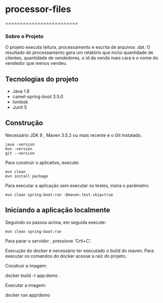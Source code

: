 # processor-files
=========================

### Sobre o Projeto

O projeto executa leitura, processamento e escrita  de arquivos .dat. O resultado do processamento gera um relatório que inclui quantidade de clientes,
quantidade de vendedores, o id da venda mais cara e o nome do vendedor que menos vendeu.  

## Tecnologias do projeto

  * Java 1.8
  * camel-spring-boot 3.5.0 
  * lombok 
  * Junit 5
  
## Construção

Necessário JDK 8 , Maven 3.5.2 ou mais recente e o Git instalado.

	java -version
	mvn -version
	git --version

Para construir o aplicativo, execute:

    mvn clean
    mvn install package

Para executar a aplicação sem executar os testes, insira o parâmetro:

    mvn clean spring-boot:run -Dmaven.test.skip=true

## Iniciando a aplicação localmente

Seguindo os passos acima, em seguida execute:

    mvn clean spring-boot:run 

Para parar o servidor , pressione 'Crtl+C'.


Execução do docker é necessário ter executado o build do maven.
Para executar os comandos do docker acesse a raiz do projeto.

Construir a imagem:

docker build -t app:demo .

Executar a imagem:

docker run app/demo




